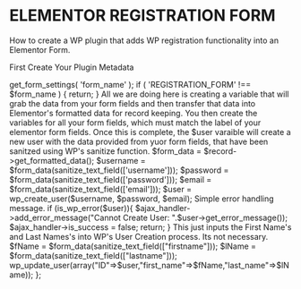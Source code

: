 # ELEMENTOR REGISTRATION FORM
How to create a WP plugin that adds WP registration functionality into an Elementor Form.

  First Create Your Plugin Metadata

<?php 
/**
 * Plugin Name: Elementor Form User Registration
 * Description: Creates a new user using an Elementor Form
 * Version: 0.9
 * Author: Zach Desiatnyk
 * Author URI: http://www.zachdesiatnyk.com
 */
 
  Once Complete, move onto your plugin. Here is what I created but here is the reference to the official [Elementor Form API](https://developers.elementor.com/forms-api/). Create your parameters which will consist of Elementor's method to create new users and the name of your function (which we are about to create).

add_action( 'elementor_pro/forms/new_record', 'choice_elementor_form_user_registration', 10, 2);

  Create your function. Make sure your function parameters match Elementors, which are $record and $handler, which are pretty obvious to see what they do. Also, make sure your get_form_settings **MATCHES** the name of your elementor form.

function choice_elementor_form_user_registration ($record, $handler) {
    $form_name = $record->get_form_settings( 'form_name' );

    if ( 'REGISTRATION_FORM' !== $form_name ) {
        return;
    }
    
  All we are doing here is creating a variable that will grab the data from your form fields and then transfer that data into Elementor's formatted data for record keeping. You then create the variables for all your form fields, which must match the label of your elementor form fields. Once this is complete, the $user varaible will create a new user with the data provided from yuor form fields, that have been sanitzed using WP's sanitize function.

    $form_data = $record->get_formatted_data();
    $username = $form_data(sanitize_text_field(['username']));
    $password = $form_data(sanitize_text_field(['password']));
    $email = $form_data(sanitize_text_field(['email']));
    $user = wp_create_user($username, $password, $email);

  Simple error handling message.
  
    if (is_wp_error($user)){ 
        $ajax_handler->add_error_message("Cannot Create User: ".$user->get_error_message());
        $ajax_handler->is_success = false;
        return;
    }
    
  This just inputs the First Name's and Last Names's into WP's User Creation process. Its not necessary.

    $fName = $form_data(sanitize_text_field(["firstname"]));
    $lName = $form_data(sanitize_text_field(["lastname"]));
    wp_update_user(array("ID"=>$user,"first_name"=>$fName,"last_name"=>$lName));
};
